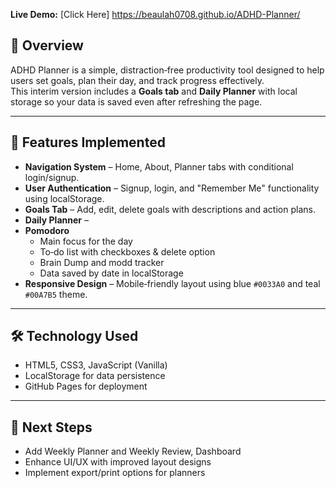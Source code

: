 **Live Demo:** [Click Here] https://beaulah0708.github.io/ADHD-Planner/ 

## 📌 Overview
ADHD Planner is a simple, distraction‑free productivity tool designed to help users set goals, plan their day, and track progress effectively.  
This interim version includes a **Goals tab** and **Daily Planner** with local storage so your data is saved even after refreshing the page.

---

## 🚀 Features Implemented
- **Navigation System** – Home, About, Planner tabs with conditional login/signup.
- **User Authentication** – Signup, login, and "Remember Me" functionality using localStorage.
- **Goals Tab** – Add, edit, delete goals with descriptions and action plans.
- **Daily Planner** –
- **Pomodoro**
  - Main focus for the day  
  - To‑do list with checkboxes & delete option  
  - Brain Dump and modd tracker  
  - Data saved by date in localStorage
- **Responsive Design** – Mobile‑friendly layout using blue `#0033A0` and teal `#00A7B5` theme.

---

## 🛠 Technology Used
- HTML5, CSS3, JavaScript (Vanilla)
- LocalStorage for data persistence
- GitHub Pages for deployment

---

## 📅 Next Steps
- Add Weekly Planner and Weekly Review, Dashboard
- Enhance UI/UX with improved layout designs
- Implement export/print options for planners

